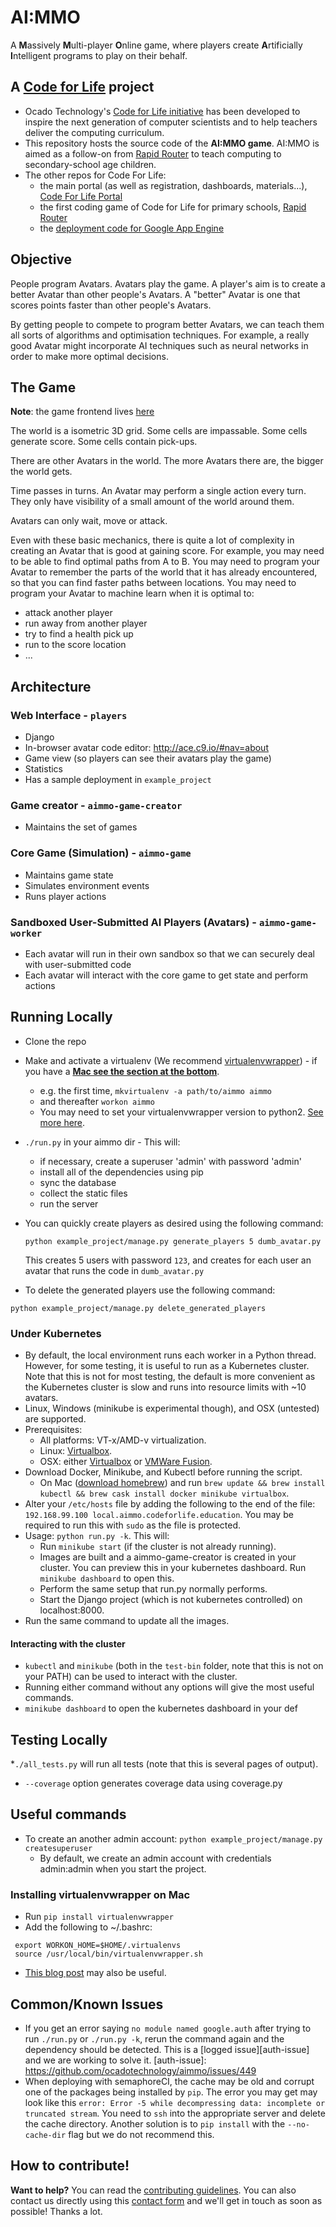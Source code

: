 # AI:MMO
A **M**assively **M**ulti-player **O**nline game, where players create **A**rtificially **I**ntelligent programs to play on their behalf.

## A [Code for Life](https://www.codeforlife.education/) project
* Ocado Technology's [Code for Life initiative](https://www.codeforlife.education/) has been developed to inspire the next generation of computer scientists and to help teachers deliver the computing curriculum.
* This repository hosts the source code of the **AI:MMO game**. AI:MMO is aimed as a follow-on from [Rapid Router](https://www.codeforlife.education/rapidrouter) to teach computing to secondary-school age children.
* The other repos for Code For Life:
    * the main portal (as well as registration, dashboards, materials...), [Code For Life Portal](https://github.com/ocadotechnology/codeforlife-portal)
    * the first coding game of Code for Life for primary schools, [Rapid Router](https://github.com/ocadotechnology/rapid-router)
    * the [deployment code for Google App Engine](https://github.com/ocadotechnology/codeforlife-deploy-appengine)

## Objective
People program Avatars. Avatars play the game. A player's aim is to create a better Avatar than other people's Avatars. A "better" Avatar is one that scores points faster than other people's Avatars.

By getting people to compete to program better Avatars, we can teach them all sorts of algorithms and optimisation techniques. For example, a really good Avatar might incorporate AI techniques such as neural networks in order to make more optimal decisions.

## The Game

**Note**: the game frontend lives [here](https://github.com/ocadotechnology/aimmo/tree/react_integration/game_frontend)

The world is a isometric 3D grid. Some cells are impassable. Some cells generate score. Some cells contain pick-ups.

There are other Avatars in the world. The more Avatars there are, the bigger the world gets.

Time passes in turns. An Avatar may perform a single action every turn. They only have visibility of a small amount of the world around them.

Avatars can only wait, move or attack.

Even with these basic mechanics, there is quite a lot of complexity in creating an Avatar that is good at gaining score. For example, you may need to be able to find optimal paths from A to B. You may need to program your Avatar to remember the parts of the world that it has already encountered, so that you can find faster paths between locations. You may need to program your Avatar to machine learn when it is optimal to:
- attack another player
- run away from another player
- try to find a health pick up
- run to the score location
- ...

## Architecture
### Web Interface - `players`
- Django
- In-browser avatar code editor: http://ace.c9.io/#nav=about
- Game view (so players can see their avatars play the game)
- Statistics
- Has a sample deployment in `example_project`

### Game creator - `aimmo-game-creator`
- Maintains the set of games

### Core Game (Simulation) - `aimmo-game`
- Maintains game state
- Simulates environment events
- Runs player actions

### Sandboxed User-Submitted AI Players (Avatars) - `aimmo-game-worker`
- Each avatar will run in their own sandbox so that we can securely deal with user-submitted code
- Each avatar will interact with the core game to get state and perform actions



## Running Locally
* Clone the repo
* Make and activate a virtualenv (We recommend [virtualenvwrapper](http://virtualenvwrapper.readthedocs.org/en/latest/index.html)) - if you have a **[Mac see the section at the bottom](https://github.com/ocadotechnology/aimmo#installing-virtualenvwrapper-on-mac)**.
    * e.g. the first time, `mkvirtualenv -a path/to/aimmo aimmo`
    * and thereafter `workon aimmo`
    * You may need to set your virtualenvwrapper version to python2. [See more here](https://stackoverflow.com/questions/32489304/change-default-python-version-with-virtualenvwrapper-virtualenv).
* `./run.py` in your aimmo dir - This will:
    * if necessary, create a superuser 'admin' with password 'admin'
    * install all of the dependencies using pip
    * sync the database
    * collect the static files
    * run the server
* You can quickly create players as desired using the following command:

  `python example_project/manage.py generate_players 5 dumb_avatar.py`

  This creates 5 users with password `123`, and creates for each user an avatar that runs the code in `dumb_avatar.py`
* To delete the generated players use the following command:

`python example_project/manage.py delete_generated_players`

### Under Kubernetes
* By default, the local environment runs each worker in a Python thread. However, for some testing, it is useful to run as a Kubernetes cluster. Note that this is not for most testing, the default is more convenient as the Kubernetes cluster is slow and runs into resource limits with ~10 avatars.
* Linux, Windows (minikube is experimental though), and OSX (untested) are supported.
* Prerequisites:
    * All platforms: VT-x/AMD-v virtualization.
    * Linux: [Virtualbox](https://www.virtualbox.org/wiki/Downloads).
    * OSX: either [Virtualbox](https://www.virtualbox.org/wiki/Downloads) or [VMWare Fusion](http://www.vmware.com/products/fusion.html).
* Download Docker, Minikube, and Kubectl before running the script.
    * On Mac ([download homebrew](https://brew.sh/)) and run `brew update && brew install kubectl && brew cask install docker minikube virtualbox`.
* Alter your `/etc/hosts` file by adding the following to the end of the file: `192.168.99.100 local.aimmo.codeforlife.education`. You may be required to run this with `sudo` as the file is protected.
* Usage: `python run.py -k`. This will:
    * Run `minikube start` (if the cluster is not already running).
    * Images are built and a aimmo-game-creator is created in your cluster. You can preview this in your kubernetes dashboard. Run `minikube dashboard` to open this.
    * Perform the same setup that run.py normally performs.
    * Start the Django project (which is not kubernetes controlled) on localhost:8000.
* Run the same command to update all the images.

#### Interacting with the cluster
* `kubectl` and `minikube` (both in the `test-bin` folder, note that this is not on your PATH) can be used to interact with the cluster.
* Running either command without any options will give the most useful commands.
* `minikube dashboard` to open the kubernetes dashboard in your def

## Testing Locally
*`./all_tests.py` will run all tests (note that this is several pages of output).
* `--coverage` option generates coverage data using coverage.py

## Useful commands
* To create an another admin account:
`python example_project/manage.py createsuperuser`
   * By default, we create an admin account with credentials admin:admin when you start the project.

### Installing virtualenvwrapper on Mac
* Run `pip install virtualenvwrapper`
* Add the following to ~/.bashrc:
```
 export WORKON_HOME=$HOME/.virtualenvs
 source /usr/local/bin/virtualenvwrapper.sh
```
* [This blog post](http://mkelsey.com/2013/04/30/how-i-setup-virtualenv-and-virtualenvwrapper-on-my-mac/) may also be
 useful.

## Common/Known Issues
* If you get an error saying `no module named google.auth` after trying to run `./run.py` or `./run.py -k`, rerun the command again and the dependency should be detected. This is a [logged issue][auth-issue] and we are working to solve it.
[auth-issue]: https://github.com/ocadotechnology/aimmo/issues/449
* When deploying with semaphoreCI, the cache may be old and corrupt one of the packages being installed by `pip`. The error you may get may look like this `error: Error -5 while decompressing data: incomplete or truncated stream`. You need to `ssh` into the appropriate server and delete the cache directory. Another solution is to `pip install` with the `--no-cache-dir` flag but we do not recommend this.

## How to contribute!
__Want to help?__ You can read the [contributing guidelines][contrib-guidelines]. You can also contact us directly using this [contact form][c4l-contact-form] and we'll get in touch as soon as possible! Thanks a lot.

[c4l-contact-form]: https://www.codeforlife.education/help/#contact
[contrib-guidelines]: https://github.com/ocadotechnology/aimmo/blob/master/CONTRIBUTING.md
